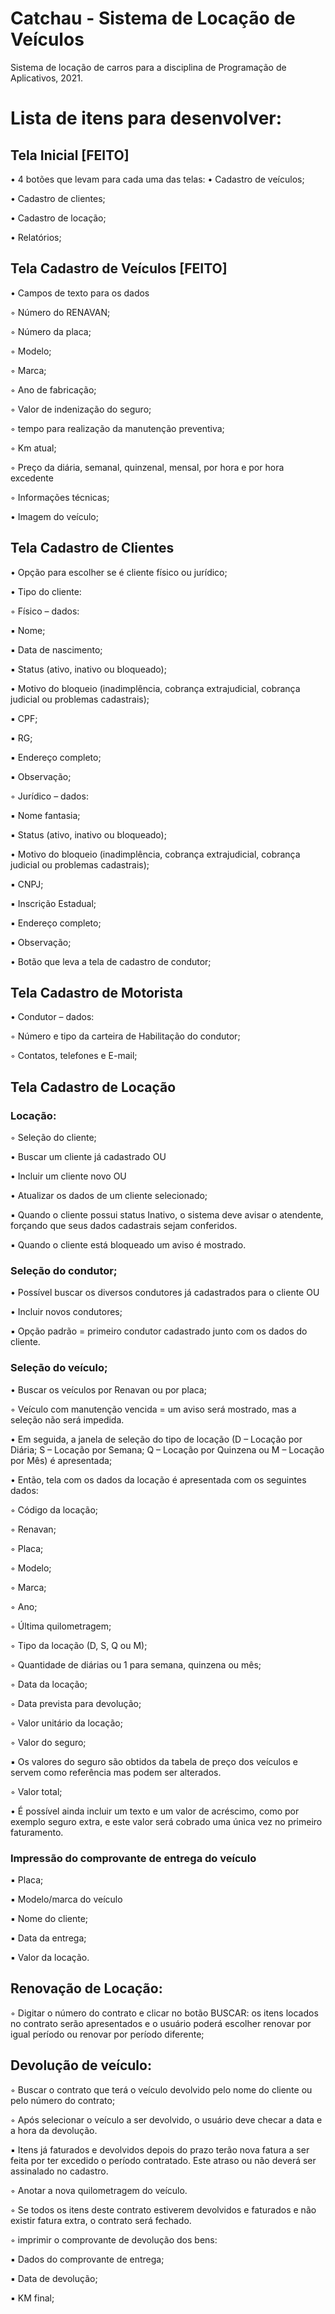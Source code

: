 # Catchau - Sistema de Locação de Veículos
Sistema de locação de carros para a disciplina de Programação de Aplicativos, 2021.

# Lista de itens para desenvolver:

## Tela Inicial [FEITO]

•	4 botões que levam para cada uma das telas:
•	Cadastro de veículos;

•	Cadastro de clientes;

•	Cadastro de locação;

•	Relatórios;

## Tela Cadastro de Veículos [FEITO]

•	Campos de texto para os dados

◦	Número do RENAVAN;

◦	Número da placa;

◦	Modelo;

◦	Marca;

◦	Ano de fabricação;

◦	Valor de indenização do seguro;

◦	tempo para realização da manutenção preventiva;

◦	Km atual;

◦	Preço da diária, semanal, quinzenal, mensal, por hora e por hora excedente

◦	Informações técnicas;

•	Imagem do veículo;

## Tela Cadastro de Clientes

•	Opção para escolher se é cliente físico ou jurídico;

•	Tipo do cliente:

◦	Físico – dados:

▪	Nome;

▪	Data de nascimento;

▪	Status (ativo, inativo ou bloqueado);

•	Motivo do bloqueio (inadimplência, cobrança extrajudicial, cobrança judicial ou problemas cadastrais);

▪	CPF;

▪	RG;

▪	Endereço completo;

▪	Observação;

◦	Jurídico – dados:

▪	Nome fantasia;

▪	Status (ativo, inativo ou bloqueado);

•	Motivo do bloqueio (inadimplência, cobrança extrajudicial, cobrança judicial ou problemas cadastrais);

▪	CNPJ;

▪	Inscrição Estadual;

▪	Endereço completo;

▪	Observação;

•	Botão que leva a tela de cadastro de condutor;

## Tela Cadastro de Motorista

•	Condutor – dados:

◦	Número e tipo da carteira de Habilitação do condutor;

◦	Contatos, telefones e E-mail;


## Tela Cadastro de Locação

### Locação:
◦	Seleção do cliente;

•	Buscar um cliente já cadastrado OU

•	Incluir um cliente novo OU

•	Atualizar os dados de um cliente selecionado;

▪	Quando o cliente possui status Inativo, o sistema deve avisar o atendente, forçando que seus dados cadastrais sejam conferidos.

▪	Quando o cliente está bloqueado um aviso é mostrado.


### Seleção do condutor;
•	Possível buscar os diversos condutores já cadastrados para o cliente OU

•	Incluir novos condutores;

▪	Opção padrão =  primeiro condutor cadastrado junto com os dados do cliente.


### Seleção do veículo;
•	Buscar os veículos por Renavan ou por placa;

◦	Veículo com manutenção vencida = um aviso será mostrado, mas a seleção não será impedida.

•	Em seguida, a janela de seleção do tipo de locação (D – Locação por Diária; S – Locação por Semana; Q – Locação por Quinzena ou M – Locação por Mês) é apresentada;

•	Então, tela com os dados da locação é apresentada com os seguintes dados:

◦	Código da locação;

◦	Renavan;

◦	Placa;

◦	Modelo;

◦	Marca;

◦	Ano;

◦	Última quilometragem;

◦	Tipo da locação (D, S, Q ou M);

◦	Quantidade de diárias ou 1 para semana, quinzena ou mês;

◦	Data da locação;

◦	Data prevista para devolução;

◦	Valor unitário da locação;

◦	Valor do seguro;

▪	Os valores do seguro são obtidos da tabela de preço dos veículos e servem como referência mas podem ser alterados.

◦	Valor total;

•	É possível ainda incluir um texto e um valor de acréscimo, como por exemplo seguro extra, e este valor será cobrado uma única vez no primeiro faturamento.


### Impressão do comprovante de entrega do veículo
▪	Placa;

▪	Modelo/marca do veículo

▪	Nome do cliente;

▪	Data da entrega;

▪	Valor da locação.


## Renovação de Locação:
◦	Digitar o número do contrato e clicar no botão BUSCAR: os itens locados no contrato serão apresentados e o usuário poderá escolher renovar por igual período ou renovar por período diferente;


## Devolução de veículo:
◦	Buscar o contrato que terá o veículo devolvido pelo nome do cliente ou pelo número do contrato;

◦	Após selecionar o veículo a ser devolvido, o usuário deve checar a data e a hora da devolução.

▪	Itens já faturados e devolvidos depois do prazo terão nova fatura a ser feita por ter excedido o período contratado. Este atraso ou não deverá ser assinalado no cadastro.

◦	Anotar a nova quilometragem do veículo.

◦	Se todos os itens deste contrato estiverem devolvidos e faturados e não existir fatura extra, o contrato será fechado.

◦	imprimir o comprovante de devolução dos bens:

▪	Dados do comprovante de entrega;

▪	Data de devolução;

▪	KM final;
